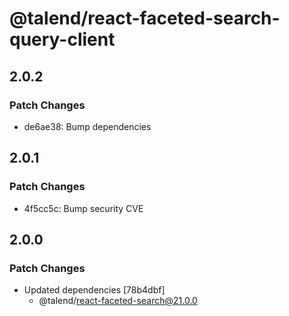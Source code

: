 # @talend/react-faceted-search-query-client

## 2.0.2

### Patch Changes

- de6ae38: Bump dependencies

## 2.0.1

### Patch Changes

- 4f5cc5c: Bump security CVE

## 2.0.0

### Patch Changes

- Updated dependencies [78b4dbf]
  - @talend/react-faceted-search@21.0.0
